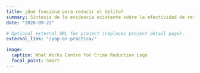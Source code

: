 ```yaml
---
title: ¿Qué funciona para reducir el delito?
summary: Síntesis de la evidencia existente sobre la efectividad de respuestas a problemas delictivos.
date: "2020-09-22"

# Optional external URL for project (replaces project detail page).
external_link: "/pop-en-practica/"

image:
  caption: What Works Centre for Crime Reduction Logo
  focal_point: Smart
---
```

